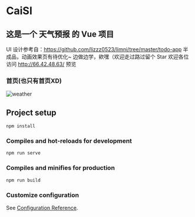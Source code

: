 # CaiSI

## 这是一个 天气预报 的 Vue 项目
UI 设计参考自：https://github.com/lizzz0523/limni/tree/master/todo-app 
半成品，动画效果页有待优化~ 
边做边学，欸嘿（欢迎走过路过留个 Star 
欢迎各位访问 http://66.42.48.63/ 预览

### 首页(也只有首页XD)
![weather](https://github.com/BianTan/CaiSI/blob/master/images/weather.gif)

## Project setup
```
npm install
```

### Compiles and hot-reloads for development
```
npm run serve
```

### Compiles and minifies for production
```
npm run build
```

### Customize configuration
See [Configuration Reference](https://cli.vuejs.org/config/).